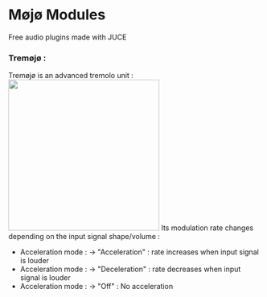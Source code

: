 # Møjø Modules
Free audio plugins made with JUCE

### Tremøjø :
Tremøjø is an advanced tremolo unit :   
<img src="https://github.com/tomdasilva/MojoModules/blob/main/Tremojo/Tremojo.png" width="300">
Its modulation rate changes depending on the input signal shape/volume :  
  - Acceleration mode : -> "Acceleration" : rate increases when input signal is louder
  - Acceleration mode : -> "Deceleration" : rate decreases when input signal is louder
  - Acceleration mode : -> "Off" : No acceleration 


